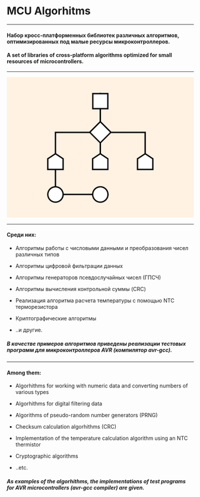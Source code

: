 


# MCU Algorhitms
___

#### Набор кросс-платформенных библиотек различных алгоритмов, оптимизированных под малые ресурсы микроконтроллеров.

#### A set of libraries of cross-platform algorithms optimized for small resources of microcontrollers.

___

<img src="/resources/logo.png" alt="Algorithm logo"/>

___

#### Среди них:

- Алгоритмы работы с числовыми данными и преобразования чисел различных типов

- Алгоритмы цифровой фильтрации данных

- Алгоритмы генераторов псевдослучайных чисел (ГПСЧ)

- Алгоритмы вычисления контрольной суммы (CRC)

- Реализация алгоритма расчета температуры с помощью NTC терморезистора

- Криптографические алгоритмы

- ..и другие.

##### В качестве примеров алгоритмов приведены реализации тестовых программ для микроконтроллеров AVR (компилятор avr-gcc).

___

#### Among them:

- Algorhithms for working with numeric data and converting numbers of various types

- Algorhithms for digital filtering data

- Algorithms of pseudo-random number generators (PRNG)

- Checksum calculation algorhithms (CRC)

- Implementation of the temperature calculation algorithm using an NTC thermistor

- Cryptographic algorithms

- ..etc.

##### As examples of the algorhithms, the implementations of test programs for AVR microcontrollers (avr-gcc compiler) are given.

